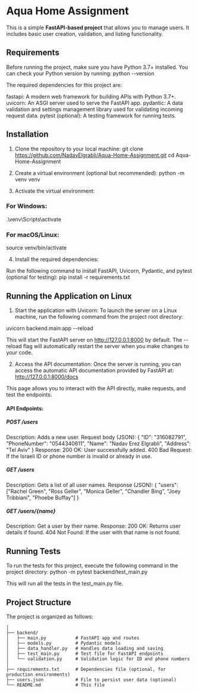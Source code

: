 # Aqua Home Assignment
This is a simple **FastAPI-based project** that allows you to manage users. It includes basic user creation, validation, and listing functionality.

## Requirements
Before running the project, make sure you have Python 3.7+ installed. You can check your Python version by running:
python --version

The required dependencies for this project are:

fastapi: A modern web framework for building APIs with Python 3.7+.
uvicorn: An ASGI server used to serve the FastAPI app.
pydantic: A data validation and settings management library used for validating incoming request data.
pytest (optional): A testing framework for running tests.

## Installation

1. Clone the repository to your local machine:
   git clone https://github.com/NadavElgrabli/Aqua-Home-Assignment.git
   cd Aqua-Home-Assignment

2. Create a virtual environment (optional but recommended):
   python -m venv venv

3. Activate the virtual environment:

### For Windows:
.\venv\Scripts\activate

### For macOS/Linux:
source venv/bin/activate

4. Install the required dependencies:

Run the following command to install FastAPI, Uvicorn, Pydantic, and pytest (optional for testing):
pip install -r requirements.txt

## Running the Application on Linux

1. Start the application with Uvicorn:
   To launch the server on a Linux machine, run the following command from the project root directory:

uvicorn backend.main:app --reload

This will start the FastAPI server on http://127.0.0.1:8000 by default. The --reload flag will automatically restart the server when you make changes to your code.

2. Access the API documentation:
   Once the server is running, you can access the automatic API documentation provided by FastAPI at:
http://127.0.0.1:8000/docs

This page allows you to interact with the API directly, make requests, and test the endpoints.

#### API Endpoints:
##### POST /users
Description: Adds a new user.
Request body (JSON):
{
"ID": "316082791",
"PhoneNumber": "0544340611",
"Name": "Nadav Erez Elgrabli",
"Address": "Tel Aviv"
}
Response:
200 OK: User successfully added.
400 Bad Request: If the Israeli ID or phone number is invalid or already in use.

##### GET /users
Description: Gets a list of all user names.
Response (JSON):
{
"users": ["Rachel Green", "Ross Geller", "Monica Geller", "Chandler Bing", "Joey Tribbiani", "Phoebe Buffay"]
}

##### GET /users/{name}
Description: Get a user by their name.
Response:
200 OK: Returns user details if found.
404 Not Found: If the user with that name is not found.

## Running Tests
To run the tests for this project, execute the following command in the project directory:
python -m pytest backend/test_main.py

This will run all the tests in the test_main.py file.

## Project Structure
The project is organized as follows:
```Aqua-Home-Assignment/
│
├── backend/
│   ├── main.py           # FastAPI app and routes
│   ├── models.py         # Pydantic models
│   ├── data_handler.py   # Handles data loading and saving
│   ├── test_main.py      # Test file for FastAPI endpoints
│   └── validation.py     # Validation logic for ID and phone numbers
│
├── requirements.txt      # Dependencies file (optional, for production environments)
├── users.json            # File to persist user data (optional)
└── README.md             # This file
```